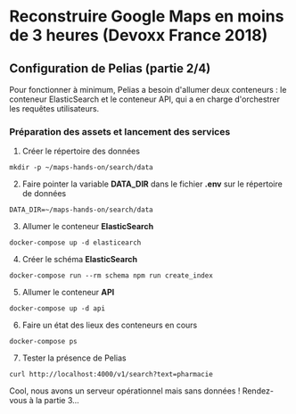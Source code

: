 # Reconstruire Google Maps en moins de 3 heures (Devoxx France 2018)

## Configuration de Pelias (partie 2/4)
Pour fonctionner à minimum, Pelias a besoin d'allumer deux conteneurs : le conteneur ElasticSearch et le conteneur API, qui a en charge d'orchestrer les requêtes utilisateurs.

### Préparation des assets et lancement des services
1. Créer le répertoire des données
```
mkdir -p ~/maps-hands-on/search/data
```
2. Faire pointer la variable __DATA_DIR__ dans le fichier __.env__ sur le répertoire de données
```
DATA_DIR=~/maps-hands-on/search/data
```
3. Allumer le conteneur __ElasticSearch__
```
docker-compose up -d elasticearch
```
4. Créer le schéma __ElasticSearch__
```
docker-compose run --rm schema npm run create_index
```
5. Allumer le conteneur __API__
```
docker-compose up -d api
```
6. Faire un état des lieux des conteneurs en cours
```
docker-compose ps
```
7. Tester la présence de Pelias
```
curl http://localhost:4000/v1/search?text=pharmacie
```
Cool, nous avons un serveur opérationnel mais sans données ! Rendez-vous à la partie 3...
